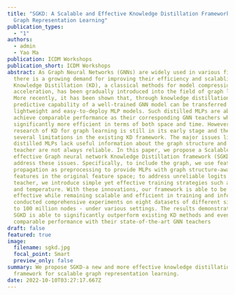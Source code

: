 ```yaml
---
title: "SGKD: A Scalable and Effective Knowledge Distillation Framework for
  Graph Representation Learning"
publication_types:
  - "1"
authors:
  - admin
  - Yao Ma
publication: ICDM Workshops
publication_short: ICDM Workshops
abstract: As Graph Neural Networks (GNNs) are widely used in various fields,
  there is a growing demand for improving their efficiency and scalablity.
  Knowledge Distillation (KD), a classical methods for model compression and
  acceleration, has been gradually introduced into the field of graph learning.
  More recently, it has been shown that, through knowledge distillation, the
  predictive capability of a well-trained GNN model can be transferred to
  lightweight and easy-to-deploy MLP models. Such distilled MLPs are able to
  achieve comparable performance as their corresponding GNN teachers while being
  significantly more efficient in terms of both space and time. However, the
  research of KD for graph learning is still in its early stage and there exist
  several limitations in the existing KD framework. The major issues lie in
  distilled MLPs lack useful information about the graph structure and logits of
  teacher are not always reliable. In this paper, we propose a Scalable and
  effective Graph neural network Knowledge Distillation framework (SGKD) to
  address these issues. Specifically, to include the graph, we use feature
  propagation as preprocessing to provide MLPs with graph structure-aware
  features in the original feature space; to address unreliable logits of
  teacher, we introduce simple yet effective training strategies such as masking
  and temperature. With these innovations, our framework is able to be more
  effective while remaining scalable and efficient in training and inference. We
  conducted comprehensive experiments on eight datasets of different sizes - up
  to 100 million nodes - under various settings. The results demonstrated that
  SGKD is able to significantly outperform existing KD methods and even achieve
  comparable performance with their state-of-the-art GNN teachers
draft: false
featured: true
image:
  filename: sgkd.jpg
  focal_point: Smart
  preview_only: false
summary: We propose SGKD-a new and more effective knowledge distillation
  framework for scalable graph representation learning.
date: 2022-10-10T03:27:17.667Z
---
```

